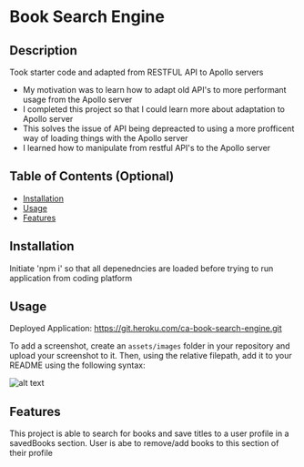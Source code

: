 # Book Search Engine

## Description

Took starter code and adapted from RESTFUL API to Apollo servers

- My motivation was to learn how to adapt old API's to more performant usage from the Apollo server
- I completed this project so that I could learn more about adaptation to Apollo server
- This solves the issue of API being depreacted to using a more profficent way of loading things with the Apollo server
- I learned how to manipulate from restful API's to the Apollo server

## Table of Contents (Optional)


- [Installation](#installation)
- [Usage](#usage)
- [Features](#features)

## Installation

Initiate 'npm i' so that all depenedncies are loaded before trying to run application from coding platform

## Usage

Deployed Application: https://git.heroku.com/ca-book-search-engine.git


To add a screenshot, create an `assets/images` folder in your repository and upload your screenshot to it. Then, using the relative filepath, add it to your README using the following syntax:


![alt text](assets/images/screenshot.png)

## Features

This project is able to search for books and save titles to a user profile in a savedBooks section. User is abe to remove/add books to this section of their profile
